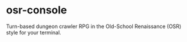 # osr-console
Turn-based dungeon crawler RPG in the Old-School Renaissance (OSR) style for your terminal.
